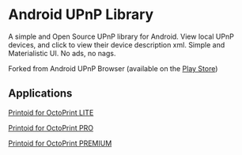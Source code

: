 Android UPnP Library
======================

A simple and Open Source UPnP library for Android. View local UPnP devices, and click to view their
device description xml. Simple and Materialistic UI. No ads, no nags.

Forked from Android UPnP Browser (available on the [Play Store][1])

Applications
----------------------

[Printoid for OctoPrint LITE](https://play.google.com/store/apps/details?id=fr.yochi76.printoid.phones.trial&utm_source=github&utm_medium=upnplibrary)

[Printoid for OctoPrint PRO](https://play.google.com/store/apps/details?id=fr.yochi76.printoid.phones.pro&utm_source=github&utm_medium=upnplibrary)

[Printoid for OctoPrint PREMIUM](https://play.google.com/store/apps/details?id=fr.yochi76.printoid.phones.premium&utm_source=github&utm_medium=upnplibrary)

 [1]: https://play.google.com/store/apps/details?id=com.dgmltn.upnpbrowser
